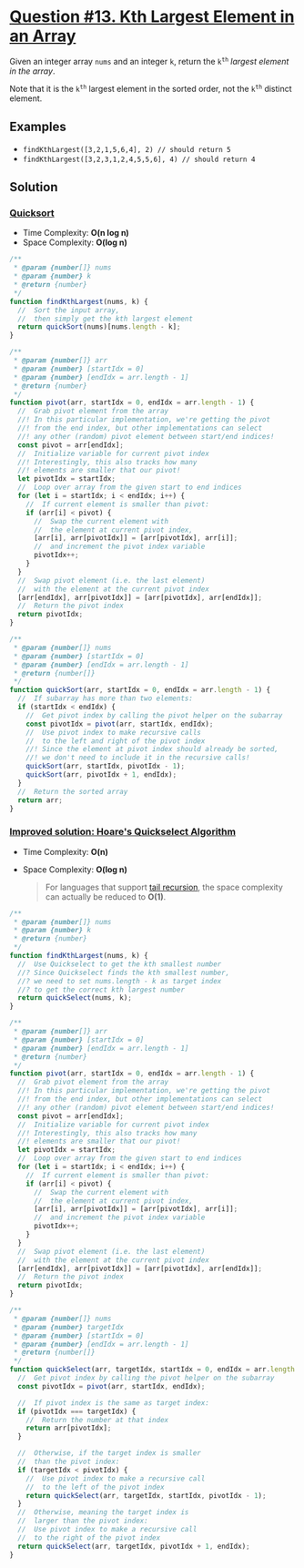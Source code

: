 # [Question #13. Kth Largest Element in an Array](https://leetcode.com/problems/kth-largest-element-in-an-array/)

Given an integer array `nums` and an integer `k`, return the <code>k<sup>th</sup></code> _largest element in the array_.

Note that it is the <code>k<sup>th</sup></code> largest element in the sorted order, not the <code>k<sup>th</sup></code> distinct element.

## Examples

- `findKthLargest([3,2,1,5,6,4], 2) // should return 5`
- `findKthLargest([3,2,3,1,2,4,5,5,6], 4) // should return 4`

## Solution

### [Quicksort](../Sorting%20Algorithms/5.%20Quicksort.md)

- Time Complexity: **O(n log n)**
- Space Complexity: **O(log n)**

```js
/**
 * @param {number[]} nums
 * @param {number} k
 * @return {number}
 */
function findKthLargest(nums, k) {
  //  Sort the input array,
  //  then simply get the kth largest element
  return quickSort(nums)[nums.length - k];
}

/**
 * @param {number[]} arr
 * @param {number} [startIdx = 0]
 * @param {number} [endIdx = arr.length - 1]
 * @return {number}
 */
function pivot(arr, startIdx = 0, endIdx = arr.length - 1) {
  //  Grab pivot element from the array
  //! In this particular implementation, we're getting the pivot
  //! from the end index, but other implementations can select
  //! any other (random) pivot element between start/end indices!
  const pivot = arr[endIdx];
  //  Initialize variable for current pivot index
  //! Interestingly, this also tracks how many
  //! elements are smaller that our pivot!
  let pivotIdx = startIdx;
  //  Loop over array from the given start to end indices
  for (let i = startIdx; i < endIdx; i++) {
    //  If current element is smaller than pivot:
    if (arr[i] < pivot) {
      //  Swap the current element with
      //  the element at current pivot index,
      [arr[i], arr[pivotIdx]] = [arr[pivotIdx], arr[i]];
      //  and increment the pivot index variable
      pivotIdx++;
    }
  }
  //  Swap pivot element (i.e. the last element)
  //  with the element at the current pivot index
  [arr[endIdx], arr[pivotIdx]] = [arr[pivotIdx], arr[endIdx]];
  //  Return the pivot index
  return pivotIdx;
}

/**
 * @param {number[]} nums
 * @param {number} [startIdx = 0]
 * @param {number} [endIdx = arr.length - 1]
 * @return {number[]}
 */
function quickSort(arr, startIdx = 0, endIdx = arr.length - 1) {
  //  If subarray has more than two elements:
  if (startIdx < endIdx) {
    //  Get pivot index by calling the pivot helper on the subarray
    const pivotIdx = pivot(arr, startIdx, endIdx);
    //  Use pivot index to make recursive calls
    //  to the left and right of the pivot index
    //! Since the element at pivot index should already be sorted,
    //! we don't need to include it in the recursive calls!
    quickSort(arr, startIdx, pivotIdx - 1);
    quickSort(arr, pivotIdx + 1, endIdx);
  }
  //  Return the sorted array
  return arr;
}
```

### [Improved solution: Hoare's Quickselect Algorithm](https://en.wikipedia.org/wiki/Quickselect)

- Time Complexity: **O(n)**
- Space Complexity: **O(log n)**

  > For languages that support [tail recursion](https://www.geeksforgeeks.org/tail-recursion/), the space complexity can actually be reduced to **O(1)**.

```js
/**
 * @param {number[]} nums
 * @param {number} k
 * @return {number}
 */
function findKthLargest(nums, k) {
  //  Use Quickselect to get the kth smallest number
  //? Since Quickselect finds the kth smallest number,
  //? we need to set nums.length - k as target index
  //? to get the correct kth largest number
  return quickSelect(nums, k);
}

/**
 * @param {number[]} arr
 * @param {number} [startIdx = 0]
 * @param {number} [endIdx = arr.length - 1]
 * @return {number}
 */
function pivot(arr, startIdx = 0, endIdx = arr.length - 1) {
  //  Grab pivot element from the array
  //! In this particular implementation, we're getting the pivot
  //! from the end index, but other implementations can select
  //! any other (random) pivot element between start/end indices!
  const pivot = arr[endIdx];
  //  Initialize variable for current pivot index
  //! Interestingly, this also tracks how many
  //! elements are smaller that our pivot!
  let pivotIdx = startIdx;
  //  Loop over array from the given start to end indices
  for (let i = startIdx; i < endIdx; i++) {
    //  If current element is smaller than pivot:
    if (arr[i] < pivot) {
      //  Swap the current element with
      //  the element at current pivot index,
      [arr[i], arr[pivotIdx]] = [arr[pivotIdx], arr[i]];
      //  and increment the pivot index variable
      pivotIdx++;
    }
  }
  //  Swap pivot element (i.e. the last element)
  //  with the element at the current pivot index
  [arr[endIdx], arr[pivotIdx]] = [arr[pivotIdx], arr[endIdx]];
  //  Return the pivot index
  return pivotIdx;
}

/**
 * @param {number[]} nums
 * @param {number} targetIdx
 * @param {number} [startIdx = 0]
 * @param {number} [endIdx = arr.length - 1]
 * @return {number[]}
 */
function quickSelect(arr, targetIdx, startIdx = 0, endIdx = arr.length - 1) {
  //  Get pivot index by calling the pivot helper on the subarray
  const pivotIdx = pivot(arr, startIdx, endIdx);

  //  If pivot index is the same as target index:
  if (pivotIdx === targetIdx) {
    //  Return the number at that index
    return arr[pivotIdx];
  }

  //  Otherwise, if the target index is smaller
  //  than the pivot index:
  if (targetIdx < pivotIdx) {
    //  Use pivot index to make a recursive call
    //  to the left of the pivot index
    return quickSelect(arr, targetIdx, startIdx, pivotIdx - 1);
  }
  //  Otherwise, meaning the target index is
  //  larger than the pivot index:
  //  Use pivot index to make a recursive call
  //  to the right of the pivot index
  return quickSelect(arr, targetIdx, pivotIdx + 1, endIdx);
}
```
